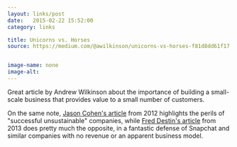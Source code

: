 ```yaml
---
layout: links/post
date:   2015-02-22 15:52:00
category: links

title: Unicorns vs. Horses  
source: https://medium.com/@awilkinson/unicorns-vs-horses-f81d8dd61f17


image-name: none 
image-alt:
---
```


Great article by Andrew Wilkinson about the importance of building a small-scale business that provides value to a small number of customers.

On the same note, [Jason Cohen's article](http://blog.asmartbear.com/unsustainable-companies.html) from 2012 highlights the perils of "successful unsustainable" companies, while [Fred Destin's article](http://freddestin.com/2013/11/snapchat-revenues-debate.html) from 2013 does pretty much the opposite, in a fantastic defense of Snapchat and similar companies with no revenue or an apparent business model.